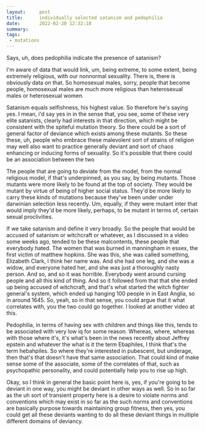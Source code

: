 ```yaml
---
layout:     post
title:      individually selected satanism and pedophilia
date:       2022-02-20 12:32:18
summary:    
tags:
 - mutations
---
```


Says, uh, does pedophilia indicate the presence of satanism? 

I'm aware of data that would link, um, being extreme, to some extent, being extremely religious, with our nonnormal sexuality. There is, there is obviously data on that. So homosexual males, sorry, people that become people, homosexual males are much more religious than heterosexual males or heterosexual women. 

Satanism equals selfishness, his highest value. So therefore he's saying yes. I mean, i'd say yes in in the sense that, you see, some of these very elite satanists, clearly had interests in that direction, which might be consistent with the spiteful mutation theory. So there could be a sort of general factor of deviance which exists among these mutants. So these these, uh, people who embrace these malevolent sort of strains of religion may well also want to practice generally deviant and sort of chaos enhancing or inducing forms of sexuality. So it's possible that there could be an association between the two

The people that are going to deviate from the model, from the normal religious model, if that's underpinned, as you say, by being mutants. Those mutants were more likely to be found at the top of society. They would be mutant by virtue of being of higher social status. They'd be more likely to carry these kinds of mutations because they've been under under darwinian selection less recently. Um, equally, if they were mutant inter that would imply they'd be more likely, perhaps, to be mutant in terms of, certain sexual proclivities.

If we take satanism and define it very broadly. So the people that would be accused of satanism or witchcraft or whatever, as I discussed in a video some weeks ago, tended to be these malcontents, these people that everybody hated. The women that was burned in manningham in essex, the first victim of matthew hopkins. She was this, she was called something, Elizabeth Clark, I think her name was. And she had one leg, and she was a widow, and everyone hated her, and she was just a thoroughly nasty person. And so, and so it was horrible. Everybody went around cursing people and all this kind of thing. And so it followed from that that she ended up being accused of witchcraft, and that's what started the witch fighter general's system, which ended up hanging 100 people in in East Anglia, so in around 1645. So, yeah, so in that sense, you could argue that it what correlates with, you the two could go together. I looked at another video at this. 

Pedophilia, in terms of having sex with children and things like this, tends to be associated with very low iq for some reason. Whereas, where, whereas with those where it's, it's what's been in the news recently about Jeffrey epstein and whatever the what is it the term Ebaphiles, I think that's the term hebahpiles. So where they're interested in pubescent, but underage, then that's that doesn't have that same association. That could kind of make sense some of the associate, some of the correlates of that, such as psychopathic personality, and could potentially help you to rise up high.

Okay, so I think in general the basic point here is, yes, if you're going to be deviant in one way, you might be deviant in other ways as well. So in so far as the uh sort of transient property here is a desire to violate norms and conventions which may exist in so far as the such norms and conventions are basically purpose towards maintaining group fitness, then yes, you could get all these deviants wanting to do all these deviant things in multiple different domains of deviancy.